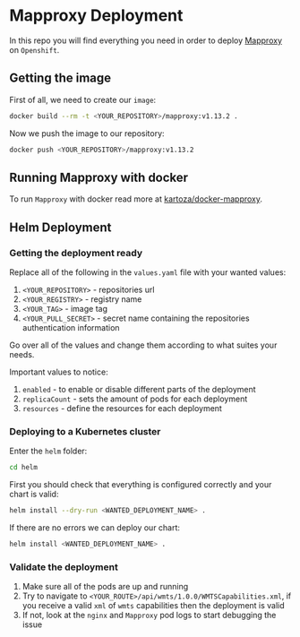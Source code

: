 # Mapproxy Deployment

In this repo you will find everything you need in order to deploy [Mapproxy](https://mapproxy.github.io/mapproxy/latest/index.html) on `Openshift`.

## Getting the image

First of all, we need to create our `image`:

```bash
docker build --rm -t <YOUR_REPOSITORY>/mapproxy:v1.13.2 .
```

Now we push the image to our repository:

```bash
docker push <YOUR_REPOSITORY>/mapproxy:v1.13.2
```

## Running Mapproxy with docker

To run `Mapproxy` with docker read more at [kartoza/docker-mapproxy](https://github.com/kartoza/docker-mapproxy/tree/master?tab=readme-ov-file#running-mapproxy).

## Helm Deployment

### Getting the deployment ready

Replace all of the following in the `values.yaml` file with your wanted values:

1. `<YOUR_REPOSITORY>` - repositories url
2. `<YOUR_REGISTRY>` - registry name
3. `<YOUR_TAG>` - image tag
4. `<YOUR_PULL_SECRET>` - secret name containing the repositories authentication information

Go over all of the values and change them according to what suites your needs.

Important values to notice:

1. `enabled` - to enable or disable different parts of the deployment
2. `replicaCount` - sets the amount of pods for each deployment
3. `resources` - define the resources for each deployment

### Deploying to a Kubernetes cluster

Enter the `helm` folder:

```bash
cd helm
```

First you should check that everything is configured correctly and your chart is valid:

```bash
helm install --dry-run <WANTED_DEPLOYMENT_NAME> .
```

If there are no errors we can deploy our chart:

```bash
helm install <WANTED_DEPLOYMENT_NAME> .
```

### Validate the deployment

1. Make sure all of the pods are up and running
2. Try to navigate to `<YOUR_ROUTE>/api/wmts/1.0.0/WMTSCapabilities.xml`, if you receive a valid `xml` of `wmts` capabilities then the deployment is valid
3. If not, look at the `nginx` and `Mapproxy` pod logs to start debugging the issue
